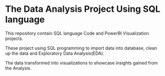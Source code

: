 # The Data Analysis Project Using SQL language

This repository contain SQL language Code and PowerBI Visualization projects.

These project using SQL programming to import data into database, clean up the data and Exploratory Data Analysis(EDA). 

The data transformed into visualizations to showcase insights gained from the Analysis.

